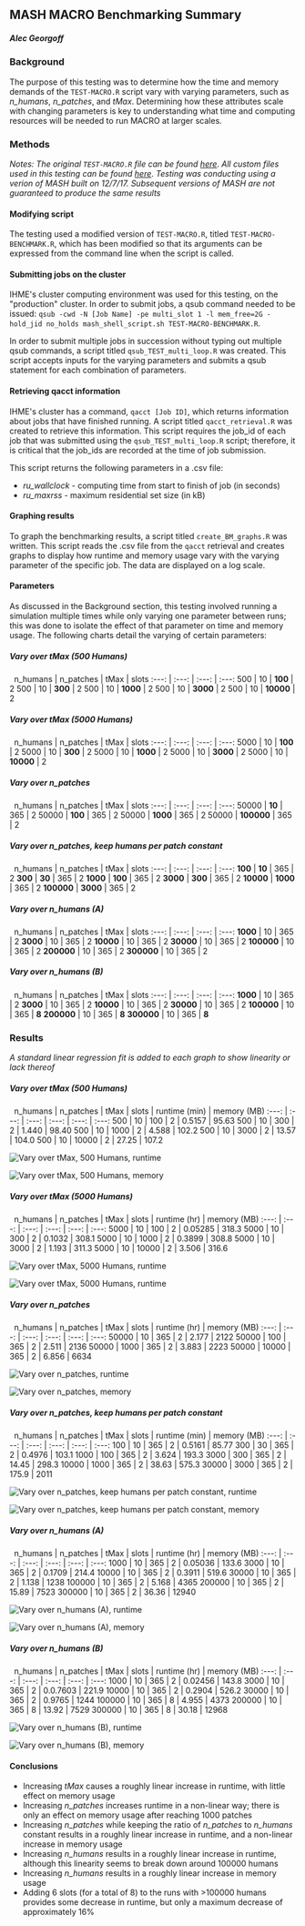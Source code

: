 ## MASH MACRO Benchmarking Summary
##### Alec Georgoff
### Background
The purpose of this testing was to determine how the time and memory demands of the `TEST-MACRO.R` script vary with varying parameters, such as _n\_humans_, _n\_patches_, and _tMax_. Determining how these attributes scale with changing parameters is key to understanding what time and computing resources will be needed to run MACRO at larger scales.

### Methods
_Notes:_
_The original `TEST-MACRO.R` file can be found [here](https://github.com/smitdave/MASH-Main/tree/master/MASH-Test)_.
_All custom files used in this testing can be found [here](https://github.com/smitdave/MASH-Main/tree/master/MASH-dev/AlecGeorgoff/Benchmarking)_.
_Testing was conducting using a verion of MASH built on 12/7/17. Subsequent versions of MASH are not guaranteed to produce the same results_

#### Modifying script
The testing used a modified version of `TEST-MACRO.R`, titled `TEST-MACRO-BENCHMARK.R`, which has been modified so that its arguments can be expressed from the command line when the script is called.

#### Submitting jobs on the cluster
IHME's cluster computing environment was used for this testing, on the "production" cluster. In order to submit jobs, a qsub command needed to be issued: `qsub -cwd -N [Job Name] -pe multi_slot 1 -l mem_free=2G -hold_jid no_holds mash_shell_script.sh TEST-MACRO-BENCHMARK.R`.

In order to submit multiple jobs in succession without typing out multiple qsub commands, a script titled `qsub_TEST_multi_loop.R` was created. This script accepts inputs for the varying parameters and submits a qsub statement for each combination of parameters.

#### Retrieving qacct information
IHME's cluster has a command, `qacct [Job ID]`, which returns information about jobs that have finished running. A script titled `qacct_retrieval.R` was created to retrieve this information. This script requires the job_id of each job that was submitted using the `qsub_TEST_multi_loop.R` script; therefore, it is critical that the job_ids are recorded at the time of job submission.

This script returns the following parameters in a .csv file:
* _ru\_wallclock_ - computing time from start to finish of job (in seconds)
* _ru\_maxrss_ - maximum residential set size (in kB)

#### Graphing results
To graph the benchmarking results, a script titled `create_BM_graphs.R` was written. This script reads the .csv file from the `qacct` retrieval and creates graphs to display how runtime and memory usage vary with the varying parameter of the specific job. The data are displayed on a log scale.

#### Parameters
As discussed in the Background section, this testing involved running a simulation multiple times while only varying one parameter between runs; this was done to isolate the effect of that parameter on time and memory usage. The following charts detail the varying of certain parameters:

##### _**Vary over tMax (500 Humans)**_
&nbsp;
n\_humans | n\_patches | tMax | slots
:---: | :---: | :---: | :---:
500 | 10 | **100** | 2
500 | 10 | **300** | 2
500 | 10 | **1000** | 2
500 | 10 | **3000** | 2
500 | 10 | **10000** | 2
&nbsp;
##### _**Vary over tMax (5000 Humans)**_
&nbsp;
n\_humans | n\_patches | tMax | slots
:---: | :---: | :---: | :---:
5000 | 10 | **100** | 2
5000 | 10 | **300** | 2
5000 | 10 | **1000** | 2
5000 | 10 | **3000** | 2
5000 | 10 | **10000** | 2
&nbsp;
##### _**Vary over n\_patches**_
&nbsp;
n\_humans | n\_patches | tMax | slots
:---: | :---: | :---: | :---:
50000 | **10** | 365 | 2
50000 | **100** | 365 | 2
50000 | **1000** | 365 | 2
50000 | **100000** | 365 | 2
&nbsp;
##### _**Vary over n\_patches, keep humans per patch constant**_
&nbsp;
n\_humans | n\_patches | tMax | slots
:---: | :---: | :---: | :---:
**100** | **10** | 365 | 2
**300** | **30** | 365 | 2
**1000** | **100** | 365 | 2
**3000** | **300** | 365 | 2
**10000** | **1000** | 365 | 2
**100000** | **3000** | 365 | 2
&nbsp;
##### _**Vary over n\_humans (A)**_
&nbsp;
n\_humans | n\_patches | tMax | slots
:---: | :---: | :---: | :---:
**1000** | 10 | 365 | 2
**3000** | 10 | 365 | 2
**10000** | 10 | 365 | 2
**30000** | 10 | 365 | 2
**100000** | 10 | 365 | 2
**200000** | 10 | 365 | 2
**300000** | 10 | 365 | 2
&nbsp;
##### _**Vary over n\_humans (B)**_
&nbsp;
n\_humans | n\_patches | tMax | slots
:---: | :---: | :---: | :---:
**1000** | 10 | 365 | 2
**3000** | 10 | 365 | 2
**10000** | 10 | 365 | 2
**30000** | 10 | 365 | 2
**100000** | 10 | 365 | **8**
**200000** | 10 | 365 | **8**
**300000** | 10 | 365 | **8**

### Results
_A standard linear regression fit is added to each graph to show linearity or lack thereof_

##### _**Vary over tMax (500 Humans)**_
&nbsp;
n\_humans | n\_patches | tMax | slots | runtime (min) | memory (MB)
:---: | :---: | :---: | :---: | :---: | :---:
500 | 10 | 100 | 2 | 0.5157 | 95.63
500 | 10 | 300 | 2 | 1.440 | 98.40
500 | 10 | 1000 | 2 | 4.588 | 102.2
500 | 10 | 3000 | 2 | 13.57 | 104.0
500 | 10 | 10000 | 2 | 27.25 | 107.2

![Vary over tMax, 500 Humans, runtime](https://github.com/smitdave/MASH-Main/blob/master/MASH-dev/AlecGeorgoff/Benchmarking/BM_results/benchmarking_results_vary_tMax_nh_500_RUNTIME.png?raw=true)

![Vary over tMax, 500 Humans, memory](https://github.com/smitdave/MASH-Main/blob/master/MASH-dev/AlecGeorgoff/Benchmarking/BM_results/benchmarking_results_vary_tMax_nh_500_MEMORY.png?raw=true)

##### _**Vary over tMax (5000 Humans)**_
&nbsp;
n\_humans | n\_patches | tMax | slots | runtime (hr) | memory (MB)
:---: | :---: | :---: | :---: | :---: | :---:
5000 | 10 | 100 | 2 | 0.05285 | 318.3
5000 | 10 | 300 | 2 | 0.1032 | 308.1
5000 | 10 | 1000 | 2 | 0.3899 | 308.8
5000 | 10 | 3000 | 2 | 1.193 | 311.3
5000 | 10 | 10000 | 2 | 3.506 | 316.6

![Vary over tMax, 5000 Humans, runtime](https://github.com/smitdave/MASH-Main/blob/master/MASH-dev/AlecGeorgoff/Benchmarking/BM_results/benchmarking_results_vary_tMax_nh_5000_RUNTIME.png?raw=true)

![Vary over tMax, 5000 Humans, runtime](https://github.com/smitdave/MASH-Main/blob/master/MASH-dev/AlecGeorgoff/Benchmarking/BM_results/benchmarking_results_vary_tMax_nh_5000_MEMORY.png?raw=true)

##### _**Vary over n\_patches**_
&nbsp;
n\_humans | n\_patches | tMax | slots | runtime (hr) | memory (MB)
:---: | :---: | :---: | :---: | :---: | :---:
50000 | 10 | 365 | 2 | 2.177 | 2122
50000 | 100 | 365 | 2 | 2.511 | 2136
50000 | 1000 | 365 | 2 | 3.883 | 2223
50000 | 10000 | 365 | 2 | 6.856 | 6634

![Vary over n\_patches, runtime](https://github.com/smitdave/MASH-Main/blob/master/MASH-dev/AlecGeorgoff/Benchmarking/BM_results/benchmarking_results_vary_n_patches_RUNTIME.png?raw=true)

![Vary over n\_patches, memory](https://github.com/smitdave/MASH-Main/blob/master/MASH-dev/AlecGeorgoff/Benchmarking/BM_results/benchmarking_results_vary_n_patches_MEMORY.png?raw=true)

##### _**Vary over n\_patches, keep humans per patch constant**_
&nbsp;
n\_humans | n\_patches | tMax | slots | runtime (min) | memory (MB)
:---: | :---: | :---: | :---: | :---: | :---:
100 | 10 | 365 | 2 | 0.5161 | 85.77
300 | 30 | 365 | 2 | 0.4976 | 103.1
1000 | 100 | 365 | 2 | 3.624 | 193.3
3000 | 300 | 365 | 2 | 14.45 | 298.3
10000 | 1000 | 365 | 2 | 38.63 | 575.3
30000 | 3000 | 365 | 2 | 175.9 | 2011

![Vary over n\_patches, keep humans per patch constant, runtime](https://github.com/smitdave/MASH-Main/blob/master/MASH-dev/AlecGeorgoff/Benchmarking/BM_results/benchmarking_results_vary_n_patches_const_ratio_RUNTIME.png?raw=true)

![Vary over n\_patches, keep humans per patch constant, memory](https://github.com/smitdave/MASH-Main/blob/master/MASH-dev/AlecGeorgoff/Benchmarking/BM_results/benchmarking_results_vary_n_patches_const_ratio_MEMORY.png?raw=true)

##### _**Vary over n\_humans (A)**_
&nbsp;
n\_humans | n\_patches | tMax | slots | runtime (hr) | memory (MB)
:---: | :---: | :---: | :---: | :---: | :---:
1000 | 10 | 365 | 2 | 0.05036 | 133.6
3000 | 10 | 365 | 2 | 0.1709 | 214.4
10000 | 10 | 365 | 2 | 0.3911 | 519.6
30000 | 10 | 365 | 2 | 1.138 | 1238
100000 | 10 | 365 | 2 | 5.168 | 4365
200000 | 10 | 365 | 2 | 15.89 | 7523
300000 | 10 | 365 | 2 | 36.36 | 12940

![Vary over n\_humans (A), runtime](https://github.com/smitdave/MASH-Main/blob/master/MASH-dev/AlecGeorgoff/Benchmarking/BM_results/benchmarking_results_vary_n_humans_A_RUNTIME.png?raw=true)

![Vary over n\_humans (A), memory](https://github.com/smitdave/MASH-Main/blob/master/MASH-dev/AlecGeorgoff/Benchmarking/BM_results/benchmarking_results_vary_n_humans_A_MEMORY.png?raw=true)

##### _**Vary over n\_humans (B)**_
&nbsp;
n\_humans | n\_patches | tMax | slots | runtime (hr) | memory (MB)
:---: | :---: | :---: | :---: | :---: | :---:
1000 | 10 | 365 | 2 | 0.02456 | 143.8
3000 | 10 | 365 | 2 | 0.0.7603 | 221.9
10000 | 10 | 365 | 2 | 0.2904 | 526.2
30000 | 10 | 365 | 2 | 0.9765 | 1244
100000 | 10 | 365 | 8 | 4.955 | 4373
200000 | 10 | 365 | 8 | 13.92 | 7529
300000 | 10 | 365 | 8 | 30.18 | 12968

![Vary over n\_humans (B), runtime](https://github.com/smitdave/MASH-Main/blob/master/MASH-dev/AlecGeorgoff/Benchmarking/BM_results/benchmarking_results_vary_n_humans_B_RUNTIME.png?raw=true)

![Vary over n\_humans (B), memory](https://github.com/smitdave/MASH-Main/blob/master/MASH-dev/AlecGeorgoff/Benchmarking/BM_results/benchmarking_results_vary_n_humans_B_MEMORY.png?raw=true)

#### Conclusions

* Increasing _tMax_ causes a roughly linear increase in runtime, with little effect on memory usage
* Increasing _n\_patches_ increases runtime in a non-linear way; there is only an effect on memory usage after reaching 1000 patches
* Increasing _n\_patches_ while keeping the ratio of _n\_patches_ to _n\_humans_ constant results in a roughly linear increase in runtime, and a non-linear increase in memory usage
* Increasing _n\_humans_ results in a roughly linear increase in runtime, although this linearity seems to break down around 100000 humans
* Increasing _n\_humans_ results in a roughly linear increase in memory usage
* Adding 6 slots (for a total of 8) to the runs with >100000 humans provides some decrease in runtime, but only a maximum decrease of approximately 16%